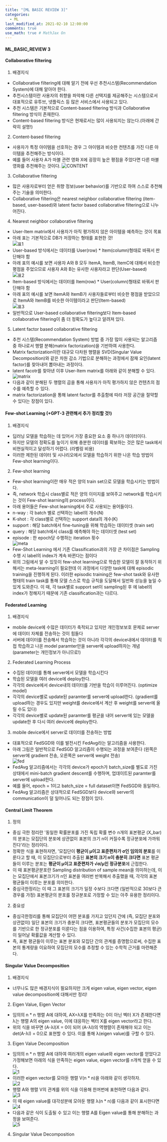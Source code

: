 ```yaml
---
title: "[ML BASIC REVIEW 3]"
categories: 
  - ML
last_modified_at: 2021-02-10 12:00:00
comments: true
use_math: true # MathJax On
---
```


#### ML_BASIC_REVIEW 3

#### Collaborative filtering

1. 배경지식
- Collaborative filtering에 대해 알기 전에 우선 추천시스템(Recommendation System)에 대해 알아야 한다. 
- 추천시스템이란 사용자의 취향을 파악해 다른 선택지를 제공해주는 시스템으로서 대표적으로 유투브, 넷플릭스 등 많은 서비스에서 사용되고 있다.
- 추천 시스템은 기본적으로 Content-based filtering 방식과 Collaborative filtering 방식이 존재한다.
- Content-based filtering 방식은 현재로서는 많이 사용되지는 않는다.(아래에 간략히 설명!)

2. Content-based filtering
- 사용자가 특정 아이템을 선호하는 경우 그 아이템과 비슷한 컨텐츠를 가진 다른 아이템을 추천해주는 방식이다.
- 예를 들어 사용자 A가 마블 관련 영화 X에 굉장히 높은 평점을 주었다면 다른 마블 영화를 추천해주는 것이다.
  ![CONTENT](https://user-images.githubusercontent.com/62474292/107618528-0c773d00-6c95-11eb-87a1-7da886817a87.JPG)

3. Collaborative filtering
- 많은 사용자로부터 얻은 취향 정보(user behavior)를 기반으로 하여 스스로 추천해주는 기술을 의미한다.
- Collaborative filtering은 nearest neighbor collaborative filtering (item-based, user-based)와 latent factor based collaborative filtering으로 나누어진다.

4. Nearest neighbor collaborative filtering
- User-Item matrix에서 사용자가 아직 평가하지 않은 아이템을 예측하는 것이 목표
- 아래 표는 기본적으로 DB가 저장하는 형태를 표현한 것! <br>
  ![표1](https://user-images.githubusercontent.com/62474292/107643779-f16af400-6cb9-11eb-9274-56174ec009ce.JPG) <br>
- User-based 방식에서는 데이터를 User(row) * Item(column)형태로 바꿔서 판단해야 함
- 아래 표의 예시를 보면 사용자 A와 B 모두 ItemA, ItemB, ItemC에 대해서 비슷한 평점을 주었으므로 사용자 A와 B는 유사한 사용자라고 판단(User-based) <br>
  ![표2](https://user-images.githubusercontent.com/62474292/107643781-f2038a80-6cb9-11eb-899b-520566430b80.JPG) 
- Item-based 방식에서는 데이터를 Item(row) * User(column)형태로 바꿔서 판단해야 함
- 아래 표의 예시를 보면 ItemA와 ItemB가 사용자들로부터 비슷한 평점을 받았으므로 ItemA와 ItemB를 비슷한 아이템이라고 판단(Item-based) <br>
  ![표3](https://user-images.githubusercontent.com/62474292/107644231-853cc000-6cba-11eb-80c9-8da9c76c1ea1.JPG) <br>
- 일반적으로 User-based collaborative filtering보다 Item-based collaborative filtering이 좀 더 정확도가 높다고 알려져 있다.

5. Latent factor based collaborative filtering
- 추천 시스템(Recommendation System) 방법 중 가장 많이 사용되는 알고리즘 중 하나로서 행렬 분해(matrix factorization)을 기반하여 사용한다.
- Matrix factorization이란 대규모 다차원 행렬을 SVD(Singular Value Decomposition)와 같은 차원 감소 기법으로 분해하는 과정에서 잠재 요인(latent factor)를 찾아내어 뽑아내는 과정이다.
- latent facotr를 찾아낸 이후 User-Item matrix를 아래와 같이 분해할 수 있다. <br>
  ![matrix](https://user-images.githubusercontent.com/62474292/107728991-e30cee80-6d32-11eb-816f-b142e25359a8.png) <br>
- 다음과 같이 분해된 두 행렬의 곱을 통해 사용자가 아직 평가하지 않은 컨텐츠의 점수를 예측할 수 있다.
- matrix factorization을 통해 latent factor를 추출함에 따라 저장 공간을 절약할 수 있다는 장점이 있다.


#### Few-shot Learning (+GPT-3 관련해서 추가 정리할 것!)

1. 배경지식
- 딥러닝 모델을 학습하는 데 있어서 가장 중요한 요소 중 하나가 데이터이다.
- 하지만 모델의 정확도를 높이기 위해 충분한 데이터를 확보하는 것은 많은 task에서 비현실적이고 달성하기 어렵다. (라벨링 비용)
- 이러한 제한된 데이터 및 시나리오에서 모델을 학습하기 위한 나온 학습 방법이 Few-shot learning이다.

2. Few-shot learning
- Few-shot learning이란 매우 적은 양의 train set으로 모델을 학습시키는 방법이다.
- 즉, network 학습시 class별로 적은 양의 이미지를 보여주고 network를 학습시키는 것이 Few-shot learning의 process이다.
- 아래 용어들은 Few-shot learning에서 주로 사용되는 용어들이다.
- n-way : 각 batch 별로 선택하는 label의 개수(N)
- K-shot : 각 class별로 선택하는 support data의 개수(K)
- support : 해당 batch에서 fine-tuning을 위해 학습하는 데이터셋 (train set)
- query : 해당 batch에서 class를 예측해야 하는 데이터셋 (test set)
- episode : 한 epoch당 수행하는 iteration 횟수 <br>
  ![meta](https://user-images.githubusercontent.com/62474292/107664101-698fe480-6ccf-11eb-8b8f-56f589b9c971.JPG) <br>
- Few-Shot Learning 에서 기존 Classification과의 가장 큰 차이점은 Sampling 수행 시 label의 index가 계속 바뀐다는 점이다 
- 위의 그림에서 알 수 있듯이 few-shot learning으로 학습한 모델이 잘 동작하기 위해서는 meta-learning이 필요한데 이 과정에서 다양한 task에 대해 episodic training을 진행하게 된다. 이러한 episodic training은 few-shot task와 유사한 형태의 train task를 통해 모델 스스로 학습 규칙을 도달해서 일반화 성능을 높일 수 있게 도와준다. 이 때, 각 task별로 support set이 sampling된 후 에 label의 index가 정해지기 때문에 기존 classification과는 다르다.


#### Federated Learning

1. 배경지식
- mobile device에 수많은 데이터가 축적되고 있지만 개인정보보호 문제로 server에 데이터 자체를 전송하는 것이 힘들다
- 서버에 데이터를 전송해서 학습하는 것이 아니라 각각의 device내에서 데이터를 직접 학습하고 나온 model paramter만을 server에 upload하자는 개념 (parameter는 개인정보가 아니므로!) 

2. Federated Learning Process
- 수집된 데이터를 통해 server에서 모델을 학습시킨다
- 학습된 모델을 여러 device에 deploy한다.
- 각각의 device에서 device내의 데이터를 기반을 학습이 이루어진다. (optimize model)
- 각각의 device별로 update된 paramter를 server에 upload한다. (gradient를 upload하는 경우도 있지만 weight를 device에서 계산 후 weight를 server에 올릴 수도 있다)
- 각각의 device별로 update된 paramter를 평균을 내어 server에 있는 모델을 update한 후 다시 여러 device에 deploy한다.

3. mobile device에서 server로 데이터를 전송하는 방법
- 대표적으로 FedSGD와 이를 발전시킨 FedAvg라는 알고리즘을 사용한다.
- 아래 그림은 일반적으로 FedSGD 알고리즘이 수행되는 과정을 보여준다 (왼쪽은 server에 gradient 전송, 오른쪽은 server에 weight 전송) <br>
  ![fed](https://user-images.githubusercontent.com/62474292/107717334-c2cf3680-6d16-11eb-96fb-ffdc998cef88.png)
- FedAvg 알고리즘에서는 각각의 device가 epoch가 batch_size를 별도로 가진 상태에서 mini-batch gradient descent를 수행하며, 업데이트된 paramter를 server에 upload한다.
- 예를 들어, epoch = 1이고 batch_size = full dataset이면 FedSGD와 동일하다.
- FedAvg 알고리즘은 상대적으로 FedSGD보다 device와 server의 communication이 덜 일어나도 되는 장점이 있다.

#### Central Limit Theorem

1. 정의
- 중심 극한 정리란 '동일한 확률분포를 가진 독립 확률 변수 n개의 표본평균 (X_bar)의 분포는 모집단의 분포에 상관없이 표본의 크기 n이 커질수록 정규분포에 가까워진다'라는 정리이다.
- 정확한 식을 표현하자면, '모집단이 **평균이 μ이고 표준편차가 σ인 임의의 분포**를 이룬다고 할 때, 이 모집단으로부터 추출된 **표본의 크기 n이 충분히 크다면** 표본 평균들이 이루는 분포는 **평균이 μ이고 표준편차가 √σ/μ인 정규분포**에 근접한다.
- 이 때 표본평균분포란 Sampling distribution of sample mean을 의미하는데, 이는 모집단에서 표본크기가 n인 표본을 여러번 반복해서 추출했을 때, 각각의 표본 평균들이 이루는 분포를 의미한다.
- 중심극한정리는 이 때 그 표본의 크기가 일정 수보다 크다면 (일반적으로 30보다 큰 경우를 가정) 표본평균의 분포를 정규분포로 가정할 수 있는 아주 유용한 정리이다.

2. 중요성
- 중심극한정리를 통해 모집단이 어떤 분포를 가지고 있던지 간에 (즉, 모집단 분포와 상관없이) 일단 표본의 크기가 충분히 크다면, 표본평균들의 분포가 모집단의 모수를 기반으로 한 정규분포를 이룬다는 점을 이용하여, 특정 사건(수집한 표본의 평균)이 일어날 확률값을 계산할 수 있다.
- 즉, 표본 평균들이 이루는 표본 분포와 모집단 간의 관계를 증명함으로써, 수집한 표본의 통계량을 이요하여 모집단의 모수를 추정할 수 있는 수학적 근거를 마련해준다.

#### Singular Value Decomposition

1. 배경지식
- 너무나도 많은 배경지식이 필요하지만 크게 eigen value, eigen vector, eigen value decomposition에 대해서만 정리!

2. Eigen Value, Eigen Vector
- 임의의 n * n 행렬 A에 대하여, AX=λX를 만족하는 0이 아닌 벡터 X가 존재한다면 λ는 행렬 A의 eigen value, 이에 대응하는 벡터 X를 eigen vector라고 한다.
- 위의 식을 바꾸면 (A-λI)X = 0이 되어 (A-λI)의 역행렬이 존재해야 되고 이는 det(A-λI) = 0으로 표현할 수 있다. 이를 통해 λ(eigen value)를 구할 수 있다.

3. Eigen Value Decomposition
- 임의의 n * n 행렬 A에 대하여 여러개의 eigen value와 eigen vector를 얻었다고 가정해보면 아래의 식을 만족하는 eigen value, eigen vector를 n개씩 얻을 수 있다. <br>
  ![1](https://user-images.githubusercontent.com/62474292/107785968-9b1cb480-6d90-11eb-8b4b-026084bb8f3c.JPG)
- 이러한 eigen vector를 모아둔 행렬 V(n * n)을 아래와 같이 생각하자. <br>
  ![2](https://user-images.githubusercontent.com/62474292/107785972-9bb54b00-6d90-11eb-8038-e31524d17dec.JPG)
- 행렬 A와 행렬 V의 관계를 위의 식을 이용해 한꺼번에 표현하면 다음과 같다. <br>
  ![3](https://user-images.githubusercontent.com/62474292/107785975-9c4de180-6d90-11eb-913f-6ca11162fc71.JPG)
- 이 때 eigen value를 대각성분에 모아둔 행렬 λ(n * n)를 다음과 같이 표시한다면 <br>
  ![4](https://user-images.githubusercontent.com/62474292/107785976-9c4de180-6d90-11eb-825d-e85e912db6ea.JPG)
- 다음과 같은 식이 도출될 수 있고 이는 행렬 A를 Eigen value를 통해 분해하는 과정을 보여준다. <br>
  ![5](https://user-images.githubusercontent.com/62474292/107785977-9ce67800-6d90-11eb-8547-3bc1e9c6a27f.png)

4. Singular Value Decomposition


